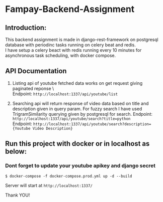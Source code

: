 # Fampay-Backend-Assignment

## Introduction:
This backend assignment is made in django-rest-framework on postgresql database with periodinc tasks running on celery beat and redis. \
I have setup a celery beact with redis running every 10 minutes for asynchronous task scheduling, with docker compose.

## API Documentation
1) Listing api of youtube fetched data works on get request giving paginated reponse \  
Endpoint: ```http://localhost:1337/api/youtube/list```

2) Searching api will return response of video data based on title and description given in query param. For fuzzy search I have used TrigramSimilarity querying given by postgresql for search.
Endpoint: ```http://localhost:1337/api/youtube/search?title=python``` \
Endpoint: ```http://localhost:1337/api/youtube/search?description={Youtube Video Description}```

## Run this project with docker or in localhost as below:
### Dont forget to update your youtube apikey and django secret
```
$ docker-compose -f docker-compose.prod.yml up -d --build 
``` 

Server will start at ``` http://localhost:1337/ ``` 

Thank YOU!
 


